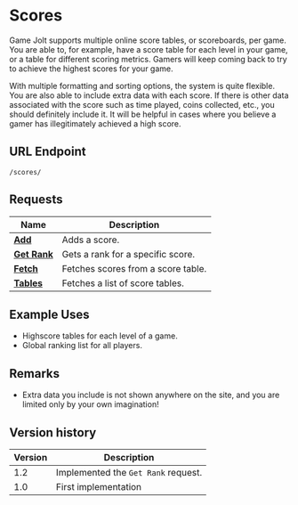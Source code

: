 # Scores

Game Jolt supports multiple online score tables, or scoreboards, per game. You are able to, for example, have a score table for each level in your game, or a table for different scoring metrics. Gamers will keep coming back to try to achieve the highest scores for your game.

With multiple formatting and sorting options, the system is quite flexible. You are also able to include extra data with each score. If there is other data associated with the score such as time played, coins collected, etc., you should definitely include it. It will be helpful in cases where you believe a gamer has illegitimately achieved a high score.

## URL Endpoint

```
/scores/
```

## Requests

Name | Description
--- | ---
[**Add**](https://gamejolt.com/game-api/doc/scores/add) | Adds a score.
[**Get Rank**](https://gamejolt.com/game-api/doc/scores/get-rank) | Gets a rank for a specific score.
[**Fetch**](https://gamejolt.com/game-api/doc/scores/fetch) | Fetches scores from a score table.
[**Tables**](https://gamejolt.com/game-api/doc/scores/tables) | Fetches a list of score tables.

## Example Uses

- Highscore tables for each level of a game.
- Global ranking list for all players.

## Remarks

- Extra data you include is not shown anywhere on the site, and you are limited only by your own imagination!

## Version history

Version | Description
--- | ---
1.2 | Implemented the `Get Rank` request.
1.0 | First implementation
